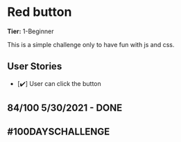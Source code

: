 # Red button

**Tier:** 1-Beginner

This is a simple challenge only to have fun with js and css.

## User Stories

-   [✔️] User can click the button

## 84/100 5/30/2021 - DONE

## #100DAYSCHALLENGE
